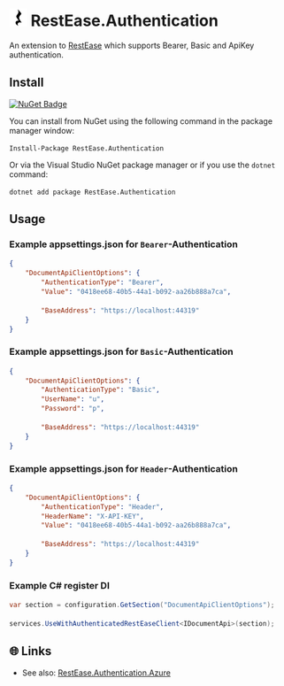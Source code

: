 ![Project Icon](icon.png) RestEase.Authentication
==================================

An extension to [RestEase](https://github.com/canton7/RestEase) which supports Bearer, Basic and ApiKey authentication.

## Install
[![NuGet Badge](https://img.shields.io/nuget/v/RestEase.Authentication)](https://www.nuget.org/packages/RestEase.Authentication)

You can install from NuGet using the following command in the package manager window:

`Install-Package RestEase.Authentication`

Or via the Visual Studio NuGet package manager or if you use the `dotnet` command:

`dotnet add package RestEase.Authentication`

## Usage

### Example appsettings.json for `Bearer`-Authentication
``` json
{
    "DocumentApiClientOptions": {
        "AuthenticationType": "Bearer",
        "Value": "0418ee68-40b5-44a1-b092-aa26b888a7ca",

        "BaseAddress": "https://localhost:44319"
    }
}
```

### Example appsettings.json for `Basic`-Authentication
``` json
{
    "DocumentApiClientOptions": {
        "AuthenticationType": "Basic",
        "UserName": "u",
        "Password": "p",

        "BaseAddress": "https://localhost:44319"
    }
}
```

### Example appsettings.json for `Header`-Authentication
``` json
{
    "DocumentApiClientOptions": {
        "AuthenticationType": "Header",
        "HeaderName": "X-API-KEY",
        "Value": "0418ee68-40b5-44a1-b092-aa26b888a7ca",

        "BaseAddress": "https://localhost:44319"
    }
}
```

### Example C# register DI

``` c#
var section = configuration.GetSection("DocumentApiClientOptions");

services.UseWithAuthenticatedRestEaseClient<IDocumentApi>(section);
```

## 🌐 Links
- See also: [RestEase.Authentication.Azure](https://github.com/StefH/RestEase.Authentication.Azure)